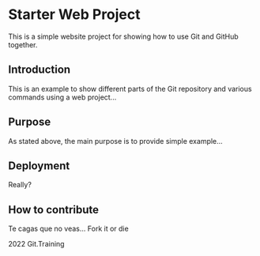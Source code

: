 # Starter Web Project

This is a simple website project for showing how to use Git and GitHub together.

## Introduction

This is an example to show different parts of the Git repository and various commands using a web project...

## Purpose

As stated above, the main purpose is to provide simple example...

## Deployment

Really?

## How to contribute

Te cagas que no veas... Fork it or die

2022 Git.Training